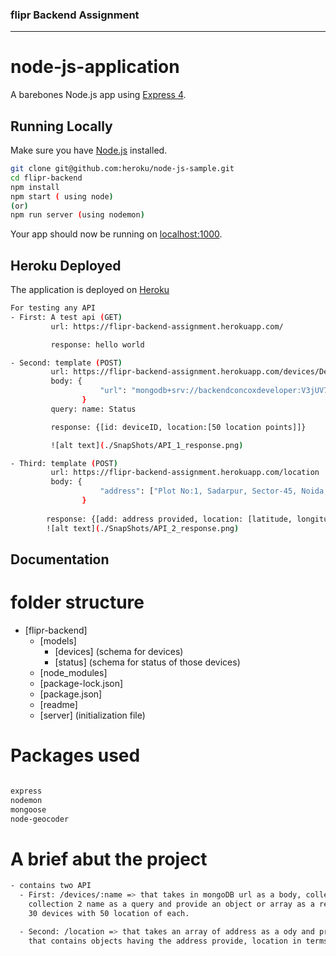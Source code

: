 ### flipr Backend Assignment

---
# node-js-application

A barebones Node.js app using [Express 4](http://expressjs.com/).

## Running Locally

Make sure you have [Node.js](http://nodejs.org/) installed.

```sh
git clone git@github.com:heroku/node-js-sample.git 
cd flipr-backend
npm install
npm start ( using node)
(or)
npm run server (using nodemon)
```

Your app should now be running on [localhost:1000](http://localhost:1000/).


## Heroku Deployed 

The application is deployed on [Heroku](https://flipr-backend-assignment.herokuapp.com/)


```sh
For testing any API
- First: A test api (GET)
         url: https://flipr-backend-assignment.herokuapp.com/

         response: hello world

- Second: template (POST)
         url: https://flipr-backend-assignment.herokuapp.com/devices/Devices
         body: {
                    "url": "mongodb+srv://backendconcoxdeveloper:V3jUV7QXqEoAtnhy@cluster0-zhjde.mongodb.net/__CONCOX__?retryWrites=true&w=majority"
                }
         query: name: Status

         response: {[id: deviceID, location:[50 location points]]}

         ![alt text](./SnapShots/API_1_response.png)

- Third: template (POST)
         url: https://flipr-backend-assignment.herokuapp.com/location
         body: {
                    "address": ["Plot No:1, Sadarpur, Sector-45, Noida, Uttar Pradesh 201303, India", "New Link Road, Behind Infinity Mall, Andheri West, Mumbai, Maharashtra 400053, India", "D-002, Sector 75 Road, Sector 75, Noida, Uttar Pradesh 201301, India", "Ambrahi Village, Sector 19 Dwarka, Dwarka, Delhi, 110075, India","PlotNo53,BlockB,Sector56,Gurugram,Haryana122011,India" ]
                }
        
        response: {[add: address provided, location: [latitude, longitude]]
        ![alt text](./SnapShots/API_2_response.png)
```

## Documentation

# folder structure
- [flipr-backend]
  - [models]
    - [devices] (schema for devices)
    - [status] (schema for status of those devices)
  - [node_modules]
  - [package-lock.json]
  - [package.json]
  - [readme]
  - [server] (initialization file)



# Packages used
```sh

express
nodemon
mongoose
node-geocoder

```

# A brief abut the project
```sh
- contains two API
  - First: /devices/:name => that takes in mongoDB url as a body, collection 1 name as a params,
    collection 2 name as a query and provide an object or array as a response that contain data of
    30 devices with 50 location of each.

  - Second: /location => that takes an array of address as a ody and provide an array as a response
    that contains objects having the address provide, location in terms of latitude and longitude.
```